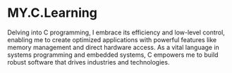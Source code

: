 # MY.C.Learning
Delving into C programming, I embrace its efficiency and low-level control, enabling me to create optimized applications with powerful features like memory management and direct hardware access. As a vital language in systems programming and embedded systems, C empowers me to build robust software that drives industries and technologies.
